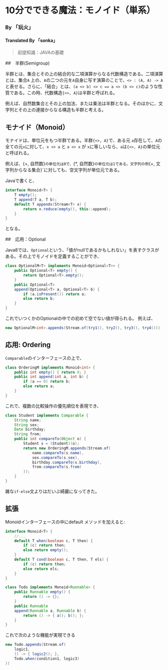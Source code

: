# 10分でできる魔法：モノイド（単系）
### By 「玩火」 
#### Translated By 「sonka」

> 前提知識：JAVAの基礎

##　半群(Semigroup)

半群とは、集合とその上の結合的な二項演算からなる代数構造である。二項演算とは、集合`A` 上の、`A`の二つの元を`A`自身に写す演算のことで、`<> : (A, A) -> A​`と表せる。さらに、「結合」とは、`(a <> b) <> c == a <> (b <> c)`のような性質である。この時、代数構造`{<>, A}`は半群と呼ばれる。

例えば、自然数集合とその上の加法、または乗法は半群となる。そのほかに、文字列とその上の連接からなる構造も半群と考える。

## モナイド（Monoid）

モナイドは、単位元をもつ半群である。半群`{<>, A}`で、ある元 `a`存在して、`A`の全ての元`x`に対して、`x <> a` と `a <> x` が `x`に等しいなら、`a`は`{<>, A}`の単位元と呼ばれる。

例えば、{+, 自然数}`の単位元は0で、`{*, 自然数}`の単位元は1である。文字列の例`{+, 文字列からなる集合}`に対しても、空文字列が単位元である。

Javaで書くと、
```java
interface Monoid<T> {
    T empty();
    T append(T a, T b);
    default T appends(Stream<T> x) {
        return x.reduce(empty(), this::append);
    }
}
```
となる。

##　応用：Optional

Java8では、`Optional`という、「値がnullであるかもしれない」を表すクラスがある。その上でモノイドを定義することができ、

```java
class OptionalM<T> implements Monoid<Optional<T>> {
    public Optional<T> empty() {
        return Optional<T>.empty();
    }
    public Optional<T> 
    append(Optional<T> a, Optional<T> b) {
        if (a.isPresent()) return a;
        else return b;
    }
}
```
これでいつくかのOptionalの中での初めて空でない値が得られる。
例えば、
```java
new OptionalM<int>.appends(Stream.of(try1(), try2(), try3(), try4()))
```

## 応用: Ordering
`Comparable`のインターフェースの上で、
```java
class OrderingM implements Monoid<int> {
    public int empty() { return 0; }
    public int append(int a, int b) {
        if (a == 0) return b;
        else return a;
    }
}
```
これで、複数の比較操作の優先順位を表現でき、

```java
class Student implements Comparable {
    String name;
    String sex;
    Date birthday;
    String from;
    public int compareTo(Object o) {
        Student s = (Student)(o);
        return new OrderingM.appends(Stream.of(
            name.compareTo(s.name),
            sex.compareTo(s.sex),
            birthday.compareTo(s.birthday),
            from.compareTo(s.from)
        ));
    }
}
```
雑な`if-else`文よりはだいぶ綺麗になってきた。

## 拡張
Monoidインターフェースの中にdefault
メソッドを加えると:

```java
interface Monoid<T> {
    //...
    default T when(boolean c, T then) {
        if (c) return then;
        else return empty();
    }
    default T cond(boolean c, T then, T els) {
        if (c) return then;
        else return els;
    }
}

class Todo implements Monoid<Runnable> {
    public Runnable empty() {
        return () -> {};
    }
    public Runnable 
    append(Runnable a, Runnable b) {
        return () -> { a(); b(); };
    }
}
```
これで次のような機能が実現できる
```java
new Todo.appends(Stream.of(
    logic1,
    () -> { logic2(); },
    Todo.when(condition1, logic3)
))
```



